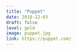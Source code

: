 ```yaml
---
title: "Puppet"
date: 2018-12-03
draft: false
level: gold
image: puppet.jpg
link: https://puppet.com/
---
```




